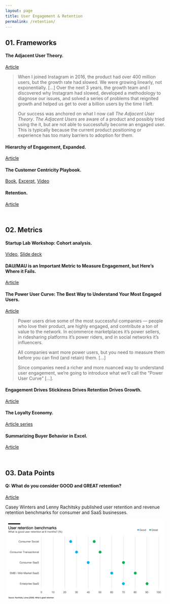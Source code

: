 ```yaml
---
layout: page
title: User Engagement & Retention
permalink: /retention/
---
```


## 01. Frameworks

#### The Adjacent User Theory.

[Article](https://andrewchen.co/the-adjacent-user-theory/)

> When I joined Instagram in 2016, the product had over 400 million users, but the growth rate had slowed. We were growing linearly, not exponentially. [...] Over the next 3 years, the growth team and I discovered why Instagram had slowed, developed a methodology to diagnose our issues, and solved a series of problems that reignited growth and helped us get to over a billion users by the time I left.
>
> Our success was anchored on what I now call *The Adjacent User Theory*. *The Adjacent Users* are aware of a product and possibly tried using the it, but are not able to successfully become an engaged user. This is typically because the current product positioning or experience has too many barriers to adoption for them.

#### Hierarchy of Engagement, Expanded.

[Article](https://medium.com/@sarahtavel/the-hierarchy-of-engagement-expanded-648329d60804)

#### The Customer Centricity Playbook.

[Book](https://wsp.wharton.upenn.edu/book/customer-centricity-playbook/), [Excerpt](https://executiveeducation.wharton.upenn.edu/wp-content/uploads/2019/01/Customer-Centricity-Playbook-Excerpt-2019.pdf), [Video](https://youtu.be/0iLQCNYdNb4)

#### Retention.

[Article](https://medium.com/sequoia-capital/retention-7dbc7aa9e988)


&nbsp;
## 02. Metrics

#### Startup Lab Workshop: Cohort analysis.

[Video](https://youtu.be/NyhVdGmnh0I), [Slide deck](https://docs.google.com/presentation/d/1oWSKNZgtXCrc1dVEXhyzeJtX4AmBGQPGZi-u20BA5sA/edit#slide=id.p)

#### DAU/MAU is an Important Metric to Measure Engagement, but Here’s Where it Fails.

[Article](https://andrewchen.co/dau-mau-is-an-important-metric-but-heres-where-it-fails/)

#### The Power User Curve: The Best Way to Understand Your Most Engaged Users.

[Article](https://a16z.com/2018/08/06/power-user-curve-l30-l7/)

> Power users drive some of the most successful companies — people who love their product, are highly engaged, and contribute a ton of value to the network. In ecommerce marketplaces it’s power sellers, in ridesharing platforms it’s power riders, and in social networks it’s influencers.
>
> All companies want more power users, but you need to measure them before you can find (and retain) them. [...]
>
> Since companies need a richer and more nuanced way to understand user engagement, we’re going to introduce what we’ll call the “Power User Curve” [...].

#### Engagement Drives Stickiness Drives Retention Drives Growth.

[Article](https://medium.com/sequoia-capital/engagement-drives-stickiness-drives-retention-drives-growth-3a6ac53a7a00)

#### The Loyalty Economy.

[Article series](https://hbr.org/2020/01/the-loyalty-economy)

#### Summarizing Buyer Behavior in Excel.

[Article](https://www.dropbox.com/s/x7b7e1kq7gk9id1/summarizing%20buyer%20behavior%20in%20excel%20clean.pptx?dl=0#)

&nbsp;
## 03. **Data Points**

#### Q: What do you consider GOOD and GREAT retention?

[Article](https://www.lennyrachitsky.com/p/what-is-good-retention-issue-29)

Casey Winters and Lenny Rachitsky published user retention and revenue retention benchmarks for consumer and SaaS businesses. 

![Retention benchmarks](/assets/images/RetentionBenchmarks.png)
